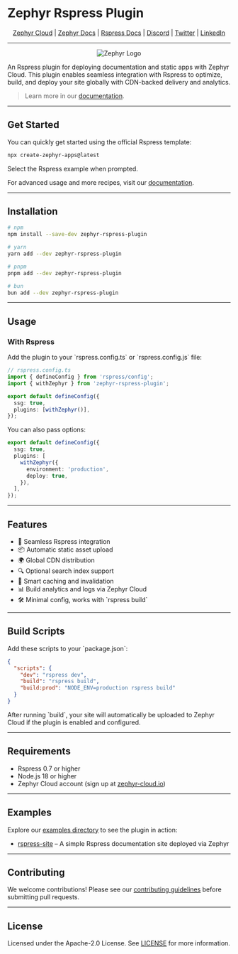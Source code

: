 # Zephyr Rspress Plugin

<div align="center">

[Zephyr Cloud](https://zephyr-cloud.io) | [Zephyr Docs](https://docs.zephyr-cloud.io/recipes/rspress) | [Rspress Docs](https://rspress.dev/) | [Discord](https://zephyr-cloud.io/discord) | [Twitter](https://x.com/ZephyrCloudIO) | [LinkedIn](https://www.linkedin.com/company/zephyr-cloud/)

<hr/>
<img src="https://cdn.prod.website-files.com/669061ee3adb95b628c3acda/66981c766e352fe1f57191e2_Opengraph-zephyr.png" alt="Zephyr Logo" />
</div>

An Rspress plugin for deploying documentation and static apps with Zephyr Cloud. This plugin enables seamless integration with Rspress to optimize, build, and deploy your site globally with CDN-backed delivery and analytics.

> Learn more in our [documentation](https://docs.zephyr-cloud.io/recipes/rspress).

---

## Get Started

You can quickly get started using the official Rspress template:

```bash
npx create-zephyr-apps@latest
```

Select the Rspress example when prompted.

For advanced usage and more recipes, visit our [documentation](https://docs.zephyr-cloud.io/recipes/rspress).

---

## Installation

```bash
# npm
npm install --save-dev zephyr-rspress-plugin

# yarn
yarn add --dev zephyr-rspress-plugin

# pnpm
pnpm add --dev zephyr-rspress-plugin

# bun
bun add --dev zephyr-rspress-plugin
```

---

## Usage

### With Rspress

Add the plugin to your \`rspress.config.ts\` or \`rspress.config.js\` file:

```ts
// rspress.config.ts
import { defineConfig } from 'rspress/config';
import { withZephyr } from 'zephyr-rspress-plugin';

export default defineConfig({
  ssg: true,
  plugins: [withZephyr()],
});
```

You can also pass options:

```ts
export default defineConfig({
  ssg: true,
  plugins: [
    withZephyr({
      environment: 'production',
      deploy: true,
    }),
  ],
});
```

---

## Features

- 📘 Seamless Rspress integration
- 📦 Automatic static asset upload
- 🌍 Global CDN distribution
- 🔍 Optional search index support
- 🧠 Smart caching and invalidation
- 📊 Build analytics and logs via Zephyr Cloud
- 🛠️ Minimal config, works with \`rspress build\`

---

## Build Scripts

Add these scripts to your \`package.json\`:

```json
{
  "scripts": {
    "dev": "rspress dev",
    "build": "rspress build",
    "build:prod": "NODE_ENV=production rspress build"
  }
}
```

After running \`build\`, your site will automatically be uploaded to Zephyr Cloud if the plugin is enabled and configured.

---

## Requirements

- Rspress 0.7 or higher
- Node.js 18 or higher
- Zephyr Cloud account (sign up at [zephyr-cloud.io](https://zephyr-cloud.io))

---

## Examples

Explore our [examples directory](../../examples/) to see the plugin in action:

- [rspress-site](../../examples/rspress-site/) – A simple Rspress documentation site deployed via Zephyr

---

## Contributing

We welcome contributions! Please see our [contributing guidelines](../../CONTRIBUTING.md) before submitting pull requests.

---

## License

Licensed under the Apache-2.0 License. See [LICENSE](LICENSE) for more information.
